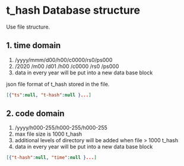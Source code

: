 # t_hash Database structure

Use file structure.

## 1. time domain

1. /yyyy/mmm/d00/h00/c0000/rs0/ps000
1. /2020 /m00 /d01 /h00 /c0000 /rs0 /ps000
1. data in every year will be put into a new data base block

json file format of t_hash stored in the file.

```json
[{"ts":null, "t-hash":null }...]
```

## 2. code domain

1. /yyyy/h000-255/h000-255/h000-255
1. max file size is 1000 t_hash
1. additional levels of directory will be added when file > 1000 t_hash
1. data in every year will be put into a new data base block

```json
[{"t-hash":null, "time":null }...]
```
